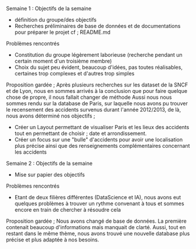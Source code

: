Semaine 1 : 
Objectifs de la semaine
- définition du groupe/des objectifs
- Recherches préliminaires de base de données et de documentations pour préparer le projet cf ; README.md

Problèmes rencontrés
- Constitution du groupe légèrement laborieuse (recherche pendant un certain moment d'un troisième membre)
- Choix du sujet peu évident, beaucoup d'idées, pas toutes réalisables, certaines trop complexes et d'autres trop simples

Proposition gardée ; 
Après plusieurs recherches sur les dataset de la SNCF et de Lyon, nous en sommes arrivés à la conclusion que pour faire quelque chose de propre, il nous fallait changer de méthode
Aussi nous nous sommes rendu sur la database de Paris, sur laquelle nous avons pu trouver le recensement des accidents survenus durant l'année 2012/2013, de là, nous avons déterminé nos objectifs ; 
- Créer un Layout permettant de visualiser Paris et les lieux des accidents tout en permettant de choisir ; date et arrondissement.
- Créer un focus sur une "bulle" d'accidents pour avoir une localisation plus précise ainsi que des renseignements complémentaires concernant les accidents

Semaine 2 : 
Objectifs de la semaine
- Mise sur papier des objectifs

Problèmes rencontrés
- Etant de deux filières différentes (DataScience et IA), nous avons eut quelques problèmes à trouver un rythme convenant à tous et sommes encore en train de chercher à résoudre cela

Proposition gardée ; 
Nous avons changé de base de données. La première contenait beaucoup d'informations mais manquait de clarté. Aussi, tout en restant dans le même thème, nous avons trouvé une nouvelle database
plus précise et plus adaptée à nos besoins.